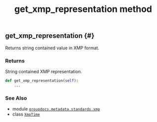 ﻿---
title: get_xmp_representation method
second_title: GroupDocs.Metadata for Python via .NET API References
description: 
type: docs
url: /python-net/groupdocs.metadata.standards.xmp/xmptime/get_xmp_representation/
is_root: false
weight: 60
---

## get_xmp_representation {#}

Returns string contained value in XMP format.


### Returns 


String contained XMP representation.


```python
def get_xmp_representation(self):
    ...
```





### See Also
* module [`groupdocs.metadata.standards.xmp`](../../)
* class [`XmpTime`](/metadata/python-net/groupdocs.metadata.standards.xmp/xmptime)
